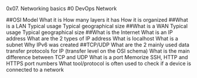 0x07. Networking basics #0
DevOps
Network

##OSI Model
What it is
How many layers it has
How it is organized
##What is a LAN
Typical usage
Typical geographical size
##What is a WAN
Typical usage
Typical geographical size
##What is the Internet
What is an IP address
What are the 2 types of IP address
What is localhost
What is a subnet
Why IPv6 was created
##TCP/UDP
What are the 2 mainly used data transfer protocols for IP (transfer level on the OSI schema)
What is the main difference between TCP and UDP
What is a port
Memorize SSH, HTTP and HTTPS port numbers
What tool/protocol is often used to check if a device is connected to a network
